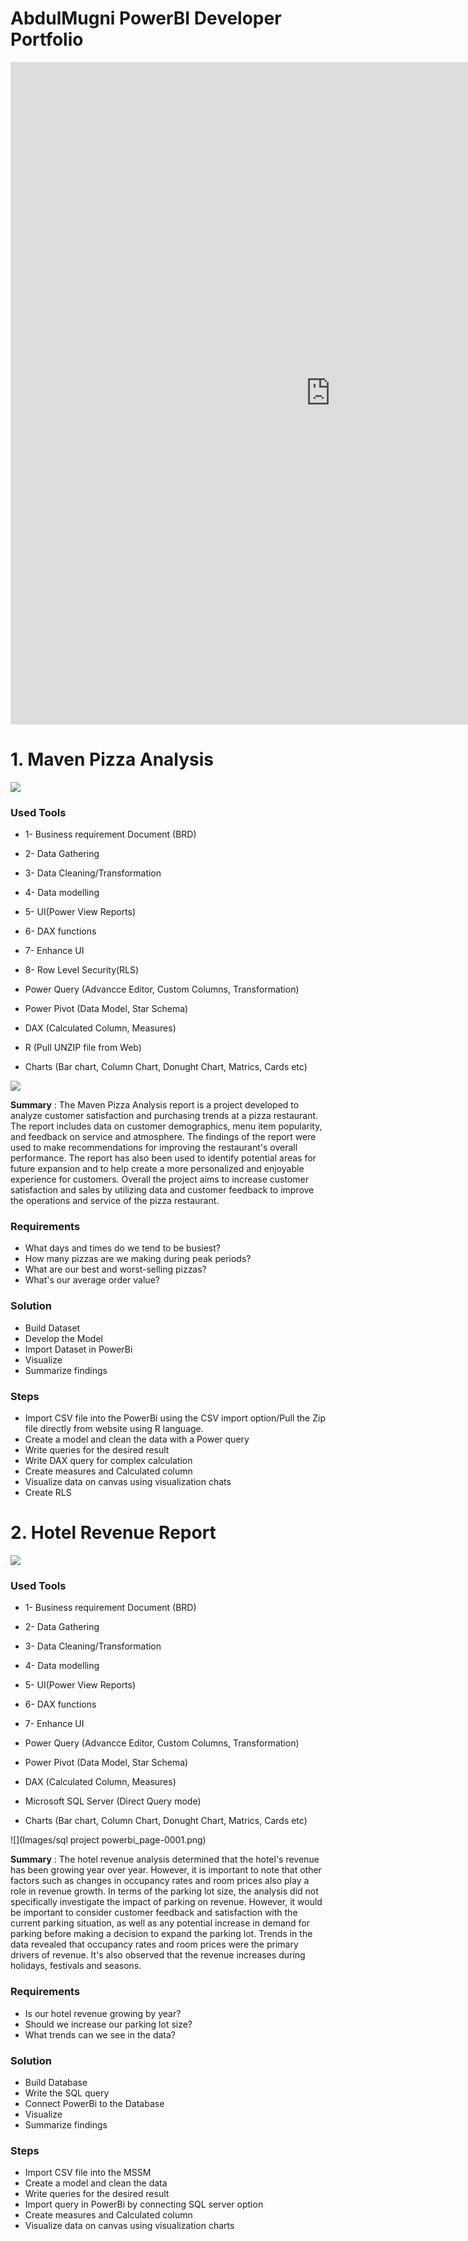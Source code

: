# AbdulMugni PowerBI Developer Portfolio

<iframe title="finalreport" width="1024" height="1060" src="https://app.powerbi.com/view?r=eyJrIjoiZTA3NTExOGQtYTk5NS00OTM4LWJlYjItNjI3YmM5MjJkNTZjIiwidCI6IjBkZTRmOTJjLTY0NmItNGU5NS1iYTRmLTYwOTJiYWNjYjQ2MSJ9" frameborder="0" allowFullScreen="true"></iframe>

# 1.	Maven Pizza Analysis

![](Images/MavenPizza_AdobeExpress.gif)

### Used Tools

* 1- Business requirement Document (BRD)
* 2- Data Gathering
* 3- Data Cleaning/Transformation
* 4- Data modelling
* 5- UI(Power View Reports)
* 6- DAX functions
* 7- Enhance UI
* 8- Row Level Security(RLS)

* Power Query (Advancce Editor, Custom Columns, Transformation)
* Power Pivot (Data Model, Star Schema)
* DAX (Calculated Column, Measures)
* R (Pull UNZIP file from Web)
* Charts (Bar chart, Column Chart, Donught Chart, Matrics, Cards etc)

![](Images/Maven_challange_page-0001.png)

**Summary** : The Maven Pizza Analysis report is a project developed to analyze customer satisfaction and purchasing trends at a pizza restaurant. 
The report includes data on customer demographics, menu item popularity, and feedback on service and atmosphere. 
The findings of the report were used to make recommendations for improving the restaurant's overall performance. 
The report has also been used to identify potential areas for future expansion and to help create a more personalized and enjoyable experience for customers. 
Overall the project aims to increase customer satisfaction and sales by utilizing data and customer feedback to improve the operations and service of the pizza restaurant.

### Requirements

*	What days and times do we tend to be busiest?
*	How many pizzas are we making during peak periods?
*	What are our best and worst-selling pizzas?
*	What's our average order value?

### Solution

*	Build Dataset
*	Develop the Model
*	Import Dataset in PowerBi
*	Visualize
*	Summarize findings 

### Steps

*	Import CSV file into the PowerBi using the CSV import option/Pull the Zip file directly from website using R language.
*	Create a model and clean the data with a Power query
*	Write queries for the desired result
*	Write DAX query for complex calculation
*	Create measures and Calculated column
*	Visualize data on canvas using visualization chats
*	Create RLS


# 2. Hotel Revenue Report

![](Images/HotelRevenue.gif)

### Used Tools

* 1- Business requirement Document (BRD)
* 2- Data Gathering
* 3- Data Cleaning/Transformation
* 4- Data modelling
* 5- UI(Power View Reports)
* 6- DAX functions
* 7- Enhance UI

* Power Query (Advancce Editor, Custom Columns, Transformation)
* Power Pivot (Data Model, Star Schema)
* DAX (Calculated Column, Measures)
* Microsoft SQL Server (Direct Query mode)
* Charts (Bar chart, Column Chart, Donught Chart, Matrics, Cards etc)

![](Images/sql project powerbi_page-0001.png)

**Summary** : The hotel revenue analysis determined that the hotel's revenue has been growing year over year. 
However, it is important to note that other factors such as changes in occupancy rates and room prices also play a role in revenue growth.
In terms of the parking lot size, the analysis did not specifically investigate the impact of parking on revenue. However, it would be important to consider customer feedback and satisfaction with the current parking situation, as well as any potential increase in demand for parking before making a decision to expand the parking lot.
Trends in the data revealed that occupancy rates and room prices were the primary drivers of revenue.
It's also observed that the revenue increases during holidays, festivals and seasons.

### Requirements

*	Is our hotel revenue growing by year?
*	Should we increase our parking lot size?
* What trends can we see in the data?

### Solution

*	Build Database
*	Write the SQL query
*	Connect PowerBi to the Database
*	Visualize
*	Summarize findings

### Steps

*	Import CSV file into the MSSM
*	Create a model and clean the data
*	Write queries for the desired result
*	Import query in PowerBi by connecting SQL server option
*	Create measures and Calculated column
*	Visualize data on canvas using visualization charts



